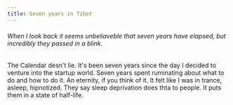 ```yaml
---
title: Seven years in Tibet
---
```

###### When I look back it seems unbeliaveble that seven years have elapsed, but incredibly they passed in a blink.

The Calendar desn't lie. It's been seven years since the day I decided to venture into the startup world. Seven years spent ruminating about what to do and how to do it. An eternity, if you think of it. It felt like I was in trance, asleep, hipnotized. They say sleep deprivation does thta to people. It puts them in a state of half-life.
